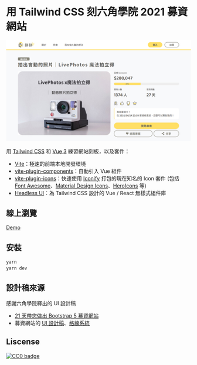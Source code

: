 # 用 Tailwind CSS 刻六角學院 2021 募資網站

![網頁預覽](./screen.jpg)

用 [Tailwind CSS](https://tailwindcss.com/) 和 [Vue 3](https://v3.cn.vuejs.org/) 練習網站刻板，以及套件：

* [Vite](https://cn.vitejs.dev/)：極速的前端本地開發環境
* [vite-plugin-components](https://github.com/antfu/vite-plugin-components)：自動引入 Vue 組件
* [vite-plugin-icons](https://github.com/antfu/vite-plugin-icons)：快速使用 [Iconify](https://github.com/iconify/iconify) 打包的現在知名的 Icon 套件 (包括 [Font Awesome](https://fontawesome.com/)、[Material Design Icons](https://fonts.google.com/icons)、[HeroIcons](https://heroicons.com/) 等)
* [Headless UI](https://headlessui.dev/)：為 Tailwind CSS 設計的 Vue / React 無樣式組件庫

## 線上瀏覽

[Demo](https://hexschool-2021-weblayout-tailwindcss.vercel.app/)

## 安裝

```bash
yarn
yarn dev
```

## 設計稿來源

感謝六角學院釋出的 UI 設計稿

* [21 天帶您做出 Bootstrap 5 募資網站](https://hackmd.io/@YmcMgo-NSKOqgTGAjl_5tg/ryar-vGOd/%2FNdGKchTeRBqbkTMiQ2HSmw)
* 募資網站的 [UI 設計稿](https://hexschool.github.io/boootstrap5WebLayout/#artboard0)、[格線系統](https://drive.google.com/file/d/1mFN6FTRijd2tT2gfFqK4Yxw9LRKWOl86/view)

## Liscense

[![CC0 badge](https://licensebuttons.net/p/zero/1.0/80x15.png)](./LICENSE)

